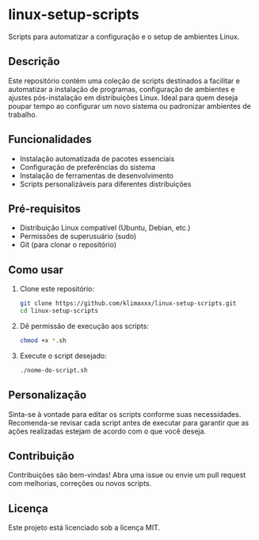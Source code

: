 # linux-setup-scripts

Scripts para automatizar a configuração e o setup de ambientes Linux.

## Descrição

Este repositório contém uma coleção de scripts destinados a facilitar e automatizar a instalação de programas, configuração de ambientes e ajustes pós-instalação em distribuições Linux. Ideal para quem deseja poupar tempo ao configurar um novo sistema ou padronizar ambientes de trabalho.

## Funcionalidades

- Instalação automatizada de pacotes essenciais
- Configuração de preferências do sistema
- Instalação de ferramentas de desenvolvimento
- Scripts personalizáveis para diferentes distribuições

## Pré-requisitos

- Distribuição Linux compatível (Ubuntu, Debian, etc.)
- Permissões de superusuário (sudo)
- Git (para clonar o repositório)

## Como usar

1. Clone este repositório:
   ```bash
   git clone https://github.com/klimaxxx/linux-setup-scripts.git
   cd linux-setup-scripts
   ```

2. Dê permissão de execução aos scripts:
   ```bash
   chmod +x *.sh
   ```

3. Execute o script desejado:
   ```bash
   ./nome-do-script.sh
   ```

## Personalização

Sinta-se à vontade para editar os scripts conforme suas necessidades. Recomenda-se revisar cada script antes de executar para garantir que as ações realizadas estejam de acordo com o que você deseja.

## Contribuição

Contribuições são bem-vindas! Abra uma issue ou envie um pull request com melhorias, correções ou novos scripts.

## Licença

Este projeto está licenciado sob a licença MIT.
